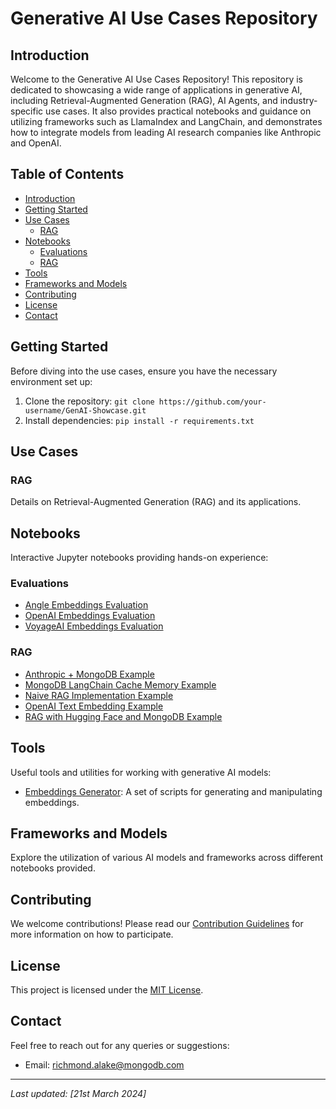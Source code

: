 # Generative AI Use Cases Repository

## Introduction
Welcome to the Generative AI Use Cases Repository! This repository is dedicated to showcasing a wide range of applications in generative AI, including Retrieval-Augmented Generation (RAG), AI Agents, and industry-specific use cases. It also provides practical notebooks and guidance on utilizing frameworks such as LlamaIndex and LangChain, and demonstrates how to integrate models from leading AI research companies like Anthropic and OpenAI.

## Table of Contents
- [Introduction](#introduction)
- [Getting Started](#getting-started)
- [Use Cases](#use-cases)
  - [RAG](#rag)
- [Notebooks](#notebooks)
  - [Evaluations](#evaluations)
  - [RAG](#rag)
- [Tools](#tools)
- [Frameworks and Models](#frameworks-and-models)
- [Contributing](#contributing)
- [License](#license)
- [Contact](#contact)

## Getting Started
Before diving into the use cases, ensure you have the necessary environment set up:
1. Clone the repository: `git clone https://github.com/your-username/GenAI-Showcase.git`
2. Install dependencies: `pip install -r requirements.txt`

## Use Cases
### RAG
Details on Retrieval-Augmented Generation (RAG) and its applications.

## Notebooks
Interactive Jupyter notebooks providing hands-on experience:

### Evaluations
- [Angle Embeddings Evaluation](/notebooks/evals/angle-embeddings-eval.ipynb)
- [OpenAI Embeddings Evaluation](/notebooks/evals/openai-embeddings-eval.ipynb)
- [VoyageAI Embeddings Evaluation](/notebooks/evals/voyageai-embeddings-eval.ipynb)

### RAG
- [Anthropic + MongoDB Example](/notebooks/rag/anthropic_mongodb_pam_ai_stack.ipynb)
- [MongoDB LangChain Cache Memory Example](/notebooks/rag/mongodb-langchain-cache-memory.ipynb)
- [Naive RAG Implementation Example](/notebooks/rag/naive_rag_implementation_llamaindex.ipynb)
- [OpenAI Text Embedding Example](/notebooks/rag/openai_text_3_embedding.ipynb)
- [RAG with Hugging Face and MongoDB Example](/notebooks/rag/rag_with_hugging_face_gemma_mongodb.ipynb)

## Tools
Useful tools and utilities for working with generative AI models:
- [Embeddings Generator](/tools/embeddings_generator): A set of scripts for generating and manipulating embeddings.

## Frameworks and Models
Explore the utilization of various AI models and frameworks across different notebooks provided.

## Contributing
We welcome contributions! Please read our [Contribution Guidelines](CONTRIBUTING.md) for more information on how to participate.

## License
This project is licensed under the [MIT License](LICENSE).

## Contact
Feel free to reach out for any queries or suggestions:
- Email: richmond.alake@mongodb.com

---

*Last updated: [21st March 2024]*
